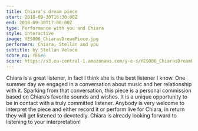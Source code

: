 ```yaml
---
title: Chiara's dream piece
start: 2018-09-30T16:30:00Z
end: 2018-09-30T17:00:00Z
type: Performance with you and Chiara
style: interactive
image: YES006_ChiarasDreamPiece.jpg
performers: Chiara, Stellan and you
subtitle: by Stellan Veloce
score_no: YES#6
score: https://s3.eu-central-1.amazonaws.com/y-e-s/YES006_ChiarasDreamPiece.zip
---
```

Chiara is a great listener, in fact I think she is the best listener I know. One summer day we engaged in a conversation about music and her relationship with it. Sparking from that conversation, this piece is a personal commission based on Chiara’s favorite sounds and wishes. It is a unique opportunity to be in contact with a truly committed listener. Anybody is very welcome to interpret the piece and either record it or perform live for Chiara, in return they will get listened to devotedly. Chiara is already looking forward to listening to your interpretation!
